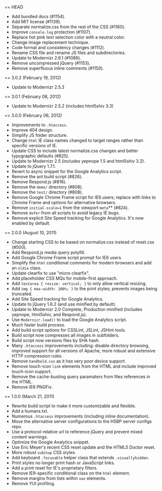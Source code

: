 == HEAD

* Add bundled docs (#1154).
* Add MIT license (#1139).
* Separate normalize.css from the rest of the CSS (#1160).
* Improve `console.log` protection (#1107).
* Replace hot pink text selection color with a neutral color.
* Change image replacement technique.
* Code format and consistency changes (#1112).
* Rename CSS file and rename JS files and subdirectories.
* Update to Modernizr 2.6.1 (#1086).
* Remove uncompressed jQuery (#1153).
* Remove superfluous inline comments (#1150).

== 3.0.2 (February 19, 2012)

* Update to Modernizr 2.5.3

== 3.0.1 (February 08, 2012)

* Update to Modernizr 2.5.2 (includes html5shiv 3.3)

== 3.0.0 (February 06, 2012)

* Improvements to `.htaccess`.
* Improve 404 design.
* Simplify JS folder structure.
* Change `html` IE class names changed to target ranges rather than specific versions of IE.
* Update CSS to include latest normalize.css changes and better typographic defaults (#825).
* Update to Modernizr 2.5 (includes yepnope 1.5 and html5shiv 3.2).
* Update to jQuery 1.7.1.
* Revert to async snippet for the Google Analytics script.
* Remove the ant build script (#826).
* Remove Respond.js (#816).
* Remove the `demo/` directory (#808).
* Remove the `test/` directory (#808).
* Remove Google Chrome Frame script for IE6 users; replace with links to Chrome Frame and options for alternative browsers.
* Remove `initial-scale=1` from the viewport `meta`** (#824).
* Remove `defer` from all scripts to avoid legacy IE bugs.
* Remove explicit Site Speed tracking for Google Analytics. It's now enabled by default.

== 2.0.0 (August 10, 2011)

* Change starting CSS to be based on normalize.css instead of reset.css (#500).
* Add Respond.js media query polyfill.
* Add Google Chrome Frame script prompt for IE6 users.
* Simplify the `html` conditional comments for modern browsers and add an `oldie` class.
* Update clearfix to use "micro clearfix".
* Add placeholder CSS MQs for mobile-first approach.
* Add `textarea { resize: vertical; }` to only allow vertical resizing.
* Add `img { max-width: 100%; }` to the print styles; prevents images being truncated.
* Add Site Speed tracking for Google Analytics.
* Update to jQuery 1.6.2 (and use minified by default).
* Update to Modernizr 2.0 Complete, Production minified (includes yepnope, html5shiv, and Respond.js).
* Use `Modernizr.load()` to load the Google Analytics script.
* Much faster build process.
* Add build script options for CSSLint, JSLint, JSHint tools.
* Build script now compresses all images in subfolders.
* Build script now versions files by SHA hash.
* Many `.htaccess` improvements including: disable directory browsing, improved support for all versions of Apache, more robust and extensive HTTP compression rules.
* Remove `handheld.css` as it has very poor device support.
* Remove touch-icon `link` elements from the HTML and include improved touch-icon support.
* Remove the cache-busting query paramaters from files references in the HTML.
* Remove IE6 PNGFix.

== 1.0.0 (March 21, 2011)

* Rewrite build script to make it more customizable and flexible.
* Add a humans.txt.
* Numerous `.htaccess` improvements (including inline documentation).
* Move the alternative server configurations to the H5BP server configs repo.
* Use a protocol-relative url to reference jQuery and prevent mixed content warnings.
* Optimize the Google Analytics snippet.
* Use Eric Meyer's recent CSS reset update and the HTML5 Doctor reset.
* More robust `sub`/`sup` CSS styles.
* Add keyboard `.focusable` helper class that extends `.visuallyhidden`.
* Print styles no longer print hash or JavaScript links.
* Add a print reset for IE's proprietary filters.
* Remove IE9-specific conditional class on the `html` element.
* Remove margins from lists within `nav` elements.
* Remove YUI profiling.
